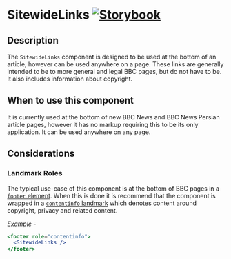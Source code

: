 # SitewideLinks [![Storybook](https://github.com/storybooks/press/blob/master/badges/storybook.svg)](https://simorghstorybook.now.sh/?selectedKind=SitewideLinks)

## Description

The `SitewideLinks` component is designed to be used at the bottom of an article, however can be used anywhere on a page. These links are generally intended to be to more general and legal BBC pages, but do not have to be. It also includes information about copyright. 

## When to use this component

It is currently used at the bottom of new BBC News and BBC News Persian article pages, however it has no markup requiring this to be its only application. It can be used anywhere on any page.

## Considerations

### Landmark Roles
The typical use-case of this component is at the bottom of BBC pages in a [`footer` element](https://developer.mozilla.org/en-US/docs/Web/HTML/Element/footer). When this is done it is recommend that the component is wrapped in a [`contentinfo` landmark](https://www.w3.org/TR/wai-aria-practices/examples/landmarks/contentinfo.html) which denotes content around copyright, privacy and related content.

*Example -*
```jsx
<footer role="contentinfo">
  <SitewideLinks />
</footer>
```
